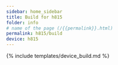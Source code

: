 ```yaml
---
sidebar: home_sidebar
title: Build for h815
folder: info
# name of the page (/{{permalink}}.html)
permalink: h815/build
device: h815
---
```

{% include templates/device_build.md %}

